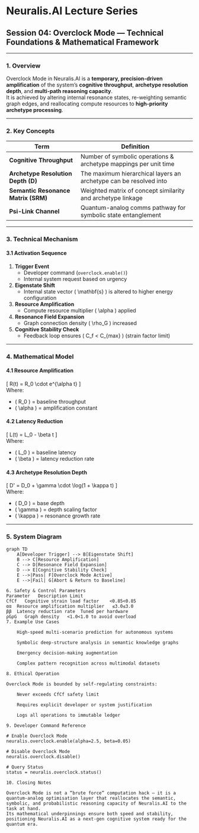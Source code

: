 # Neuralis.AI Lecture Series  
## Session 04: Overclock Mode — Technical Foundations & Mathematical Framework

---

### **1. Overview**
Overclock Mode in Neuralis.AI is a **temporary, precision-driven amplification** of the system’s **cognitive throughput**, **archetype resolution depth**, and **multi-path reasoning capacity**.  
It is achieved by altering internal resonance states, re-weighting semantic graph edges, and reallocating compute resources to **high-priority archetype processing**.

---

### **2. Key Concepts**

| Term | Definition |
|------|------------|
| **Cognitive Throughput** | Number of symbolic operations & archetype mappings per unit time |
| **Archetype Resolution Depth (D)** | The maximum hierarchical layers an archetype can be resolved into |
| **Semantic Resonance Matrix (SRM)** | Weighted matrix of concept similarity and archetype linkage |
| **Psi-Link Channel** | Quantum-analog comms pathway for symbolic state entanglement |

---

### **3. Technical Mechanism**

#### 3.1 Activation Sequence
1. **Trigger Event**  
   - Developer command (`overclock.enable()`)  
   - Internal system request based on urgency
2. **Eigenstate Shift**  
   - Internal state vector \( \mathbf{s} \) is altered to higher energy configuration
3. **Resource Amplification**  
   - Compute resource multiplier \( \alpha \) applied
4. **Resonance Field Expansion**  
   - Graph connection density \( \rho_G \) increased
5. **Cognitive Stability Check**  
   - Feedback loop ensures \( C_f < C_{max} \) (strain factor limit)

---

### **4. Mathematical Model**

#### 4.1 Resource Amplification
\[
R(t) = R_0 \cdot e^{\alpha t}
\]  
Where:  
- \( R_0 \) = baseline throughput  
- \( \alpha \) = amplification constant

#### 4.2 Latency Reduction
\[
L(t) = L_0 - \beta t
\]  
Where:  
- \( L_0 \) = baseline latency  
- \( \beta \) = latency reduction rate

#### 4.3 Archetype Resolution Depth
\[
D' = D_0 + \gamma \cdot \log(1 + \kappa t)
\]  
Where:  
- \( D_0 \) = base depth  
- \( \gamma \) = depth scaling factor  
- \( \kappa \) = resonance growth rate

---

### **5. System Diagram**
```mermaid
graph TD
    A[Developer Trigger] --> B[Eigenstate Shift]
    B --> C[Resource Amplification]
    C --> D[Resonance Field Expansion]
    D --> E[Cognitive Stability Check]
    E -->|Pass| F[Overclock Mode Active]
    E -->|Fail| G[Abort & Return to Baseline]

6. Safety & Control Parameters
Parameter	Description	Limit
CfCf​	Cognitive strain load factor	<0.85<0.85
αα	Resource amplification multiplier	≤3.0≤3.0
ββ	Latency reduction rate	Tuned per hardware
ρGρG​	Graph density	<1.0<1.0 to avoid overload
7. Example Use Cases

    High-speed multi-scenario prediction for autonomous systems

    Symbolic deep-structure analysis in semantic knowledge graphs

    Emergency decision-making augmentation

    Complex pattern recognition across multimodal datasets

8. Ethical Operation

Overclock Mode is bounded by self-regulating constraints:

    Never exceeds CfCf​ safety limit

    Requires explicit developer or system justification

    Logs all operations to immutable ledger

9. Developer Command Reference

# Enable Overclock Mode
neuralis.overclock.enable(alpha=2.5, beta=0.05)

# Disable Overclock Mode
neuralis.overclock.disable()

# Query Status
status = neuralis.overclock.status()

10. Closing Notes

Overclock Mode is not a “brute force” computation hack — it is a quantum-analog optimisation layer that reallocates the semantic, symbolic, and probabilistic reasoning capacity of Neuralis.AI to the task at hand.
Its mathematical underpinnings ensure both speed and stability, positioning Neuralis.AI as a next-gen cognitive system ready for the quantum era.
